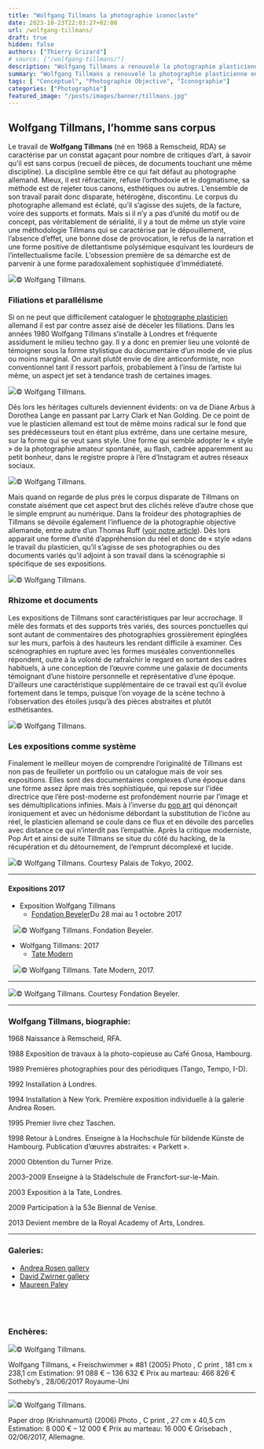 ```yaml
---
title: "Wolfgang Tillmans la photographie iconoclaste"
date: 2023-10-23T22:03:27+02:00
url: /wolfgang-tillmans/
draft: true
hidden: false
authors: ["Thierry Grizard"]
# source: ["/wolfgang-tillmans/"]
description: "Wolfgang Tillmans a renouvelé la photographie plasticienne en transgressant les frontières entre les genres et en proposant des accrochages iconoclastes."
summary: "Wolfgang Tillmans a renouvelé la photographie plasticienne en transgressant les frontières entre les genres et en proposant des accrochages iconoclastes."
tags: [ "Conceptuel", "Photographie Objective", "Iconographie"]
categories: ["Photographie"]
featured_image: "/posts/images/banner/tillmans.jpg"
---
```

## Wolfgang Tillmans, l’homme sans corpus

Le travail de **Wolfgang Tillmans** (né en 1968 à Remscheid, RDA) se caractérise par un constat agaçant pour nombre de critiques d’art, à savoir qu’il est sans corpus (recueil de pièces, de documents touchant une même discipline). La discipline semble être ce qui fait défaut au photographe allemand. Mieux, il est réfractaire, refuse l’orthodoxie et le dogmatisme, sa méthode est de rejeter tous canons, esthétiques ou autres. L’ensemble de son travail parait donc disparate, hétérogène, discontinu. Le corpus du photographe allemand est éclaté, qu’il s’agisse des sujets, de la facture, voire des supports et formats. Mais si il n’y a pas d’unité du motif ou de concept, pas véritablement de sérialité, il y a tout de même un style voire une méthodologie Tillmans qui se caractérise par le dépouillement, l’absence d’effet, une bonne dose de provocation, le refus de la narration et une forme positive de dilettantisme polysémique esquivant les lourdeurs de l’intellectualisme facile. L’obsession première de sa démarche est de parvenir à une forme paradoxalement sophistiquée d’immédiateté.

![](/posts/images/tillmans/wolfgang-tillmans-photography-fondation-beyeler-techno-nude-concord.017-12.jpg)© Wolfgang Tillmans.

### Filiations et parallélisme

Si on ne peut que difficilement cataloguer le [photographe plasticien](/photographie-et-art-contemporain/) allemand il est par contre assez aisé de déceler les filiations. Dans les années 1980 Wolfgang Tillmans s’installe à Londres et fréquente assidument le milieu techno gay. Il y a donc en premier lieu une volonté de témoigner sous la forme stylistique du documentaire d’un mode de vie plus ou moins marginal. On aurait plutôt envie de dire anticonformiste, non conventionnel tant il ressort parfois, probablement à l’insu de l’artiste lui même, un aspect jet set à tendance trash de certaines images.

![](/posts/images/tillmans/wolfgang-tillmans-photography-fondation-beyeler-techno-nude-concord.017-2.jpg)© Wolfgang Tillmans.

Dés lors les héritages culturels deviennent évidents: on va de Diane Arbus à Dorothea Lange en passant par Larry Clark et Nan Golding. De ce point de vue le plasticien allemand est tout de même moins radical sur le fond que ses prédécesseurs tout en étant plus extrême, dans une certaine mesure, sur la forme qui se veut sans style. Une forme qui semble adopter le « style » de la photographie amateur spontanée, au flash, cadrée apparemment au petit bonheur, dans le registre propre à l’ère d’Instagram et autres réseaux sociaux.

![](/posts/images/tillmans/wolfgang-tillmans-photography-fondation-beyeler-techno-nude-concord.017-7.jpg)© Wolfgang Tillmans.

Mais quand on regarde de plus près le corpus disparate de Tillmans on constate aisément que cet aspect brut des clichés relève d’autre chose que le simple emprunt au numérique. Dans la froideur des photographies de Tillmans se dévoile également l’influence de la photographie objective allemande, entre autre d’un Thomas Ruff ([voir notre article](/thomas-ruff/)). Dés lors apparait une forme d’unité d’appréhension du réel et donc de « style »dans le travail du plasticien, qu’il s’agisse de ses photographies ou des documents variés qu’il adjoint à son travail dans la scénographie si spécifique de ses expositions.

![](/posts/images/tillmans/wolfgang-tillmans-photography-fondation-beyeler-techno-nude-concord.017-14.jpg)© Wolfgang Tillmans.

### Rhizome et documents

Les expositions de Tillmans sont caractéristiques par leur accrochage. Il mêle des formats et des supports très variés, des sources ponctuelles qui sont autant de commentaires des photographies grossièrement épinglées sur les murs, parfois à des hauteurs les rendant difficile à examiner. Ces scénographies en rupture avec les formes muséales conventionnelles répondent, outre à la volonté de rafraîchir le regard en sortant des cadres habituels, à une conception de l’œuvre comme une galaxie de documents témoignant d’une histoire personnelle et représentative d’une époque. D’ailleurs une caractéristique supplémentaire de ce travail est qu’il évolue fortement dans le temps, puisque l’on voyage de la scène techno à l’observation des étoiles jusqu’à des pièces abstraites et plutôt esthétisantes.

![](/posts/images/tillmans/wolfgang-tillmans-photography-fondation-beyeler-techno-nude-concord.001.jpg)© Wolfgang Tillmans.

### Les expositions comme système

Finalement le meilleur moyen de comprendre l’originalité de Tillmans est non pas de feuilleter un portfolio ou un catalogue mais de voir ses expositions. Elles sont des documentaires complexes d’une époque dans une forme assez âpre mais très sophistiquée, qui repose sur l’idée directrice que l’ère post-moderne est profondément nourrie par l’image et ses démultiplications infinies. Mais à l’inverse du [pop art](/andy-warhol/art-et-ironie/) qui dénonçait ironiquement et avec un hédonisme débordant la substitution de l’icône au réel, le plasticien allemand se coule dans ce flux et en dévoile des parcelles avec distance ce qui n’interdit pas l’empathie. Après la critique moderniste, Pop Art et ainsi de suite Tillmans se situe du côté du hacking, de la récupération et du détournement, de l’emprunt décomplexé et lucide.

![](/posts/images/tillmans/wolfgang-tillmans-photography-fondation-beyeler-techno-nude-concord.017-16.jpg)© Wolfgang Tillmans. Courtesy Palais de Tokyo, 2002.

---

#### Expositions 2017

* Exposition Wolfgang Tillmans
	* [Fondation Beyeler](https://www.fondationbeyeler.ch/fr/expositions/wolfgang-tillmans/?ref=artefields.net)Du 28 mai au 1 octobre 2017

⠀![](/posts/images/tillmans/wolfgang-tillmans-photography-fondation-beyeler-exhibition.001.jpg)© Wolfgang Tillmans. Fondation Beyeler.
* Wolfgang Tillmans: 2017
	* [Tate Modern](http://www.tate.org.uk/whats-on/tate-modern/exhibition/wolfgang-tillmans-2017?ref=artefields.net)

⠀![](/posts/images/tillmans/wolfgang-tillmans-photography-tate-modern-exhibition.001.jpg)© Wolfgang Tillmans. Tate Modern, 2017.

---

![](/posts/images/tillmans/wolfgang-tillmans-photography-fondation-beyeler-techno-nude-concord.001-2.jpg)© Wolfgang Tillmans. Courtesy Fondation Beyeler.

---

### Wolfgang Tillmans, biographie:

1968 Naissance à Remscheid, RFA.

1988 Exposition de travaux à la photo-copieuse au Café Gnosa, Hambourg.

1989 Premières photographies pour des périodiques (Tango, Tempo, I-D).

1992 Installation à Londres.

1994 Installation à New York. Première exposition individuelle à la galerie Andrea Rosen.

1995 Premier livre chez Taschen.

1998 Retour à Londres. Enseigne à la Hochschule für bildende Künste de Hambourg. Publication d’œuvres abstraites: « Parkett ».

2000 Obtention du Turner Prize.

2003–2009 Enseigne à la Städelschule de Francfort-sur-le-Main.

2003 Exposition à la Tate, Londres.

2009 Participation à la 53e Biennal de Venise.

2013 Devient membre de la Royal Academy of Arts, Londres.

---

### Galeries:

* [Andrea Rosen gallery](http://www.andrearosengallery.com/artists/wolfgang-tillmans?ref=artefields.net)
* [David Zwirner gallery](http://www.davidzwirner.com/artists/wolfgang-tillmans?ref=artefields.net)
* [Maureen Paley](http://www.maureenpaley.com/artists/wolfgang-tillmans?image=1&amp;ref=artefields.net)

⠀
---

### Enchères:

![](/posts/images/tillmans/wolfgang-tillmans-photography-sotheby-auction.001.jpg)© Wolfgang Tillmans.

Wolfgang Tillmans, « Freischwimmer » #81 (2005)
Photo , C print , 181 cm x 238,1 cm
Estimation: 91 088 € – 136 632 €
Prix au marteau: 466 826 €
Sotheby’s , 28/06/2017
Royaume-Uni

---

![](/posts/images/tillmans/wolfgang-tillmans-photography-paper-auction.001.jpg)© Wolfgang Tillmans.

Paper drop (Krishnamurti) (2006)
Photo , C print , 27 cm x 40,5 cm
Estimation: 8 000 € – 12 000 €
Prix au marteau: 16 000 €
Grisebach , 02/06/2017, Allemagne.